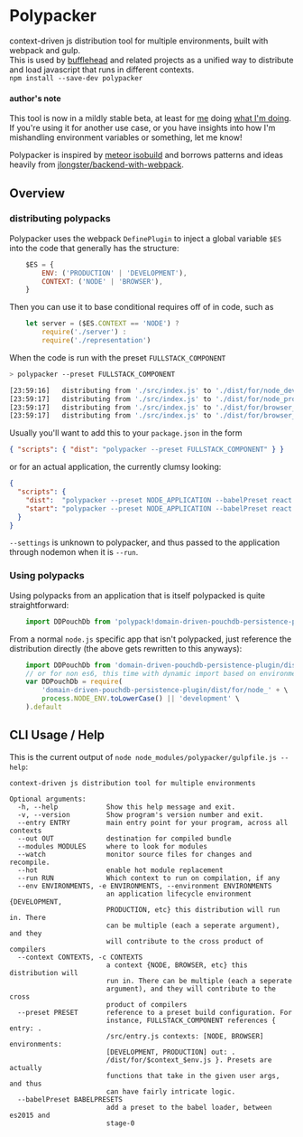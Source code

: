 # Polypacker 
context-driven js distribution tool for multiple environments, built with webpack and gulp.  
This is used by [bufflehead](https://github.com/strictduck/bufflehead) and related projects as a unified way to distribute and load javascript that runs in different contexts.  
`npm install --save-dev polypacker`  

#### author's note
This tool is now in a mildly stable beta, at least for [me](https://github.com/michaeljosephrosenthal) doing [what I'm doing](https://github.com/strictduck). If you're using it for another use case, or you have insights into how I'm mishandling environment variables or something, let me know! 

Polypacker is inspired by [meteor isobuild](https://www.meteor.com/isobuild) and borrows patterns and ideas heavily from [jlongster/backend-with-webpack](https://github.com/jlongster/backend-with-webpack).

## Overview
### distributing polypacks
Polypacker uses the webpack `DefinePlugin` to inject a global variable `$ES` into the code that generally has the structure:
```javascript
    $ES = {
        ENV: ('PRODUCTION' | 'DEVELOPMENT'),
        CONTEXT: ('NODE' | 'BROWSER'),
    }
```
Then you can use it to base conditional requires off of in code, such as
```javascript
    let server = ($ES.CONTEXT == 'NODE') ?
        require('./server') :
        require('./representation')
```
When the code is run with the preset `FULLSTACK_COMPONENT`
```bash
> polypacker --preset FULLSTACK_COMPONENT

[23:59:16]   distributing from './src/index.js' to './dist/for/node_development.js'
[23:59:17]   distributing from './src/index.js' to './dist/for/node_production.js'
[23:59:17]   distributing from './src/index.js' to './dist/for/browser_development.js'
[23:59:17]   distributing from './src/index.js' to './dist/for/browser_production.js'
```
Usually you'll want to add this to your `package.json` in the form
```json
{ "scripts": { "dist": "polypacker --preset FULLSTACK_COMPONENT" } }
```
or for an actual application, the currently clumsy looking:
```json
{
  "scripts": {
    "dist":  "polypacker --preset NODE_APPLICATION --babelPreset react --env PRODUCTION --run false",
    "start": "polypacker --preset NODE_APPLICATION --babelPreset react --settings conf/settings.json"
  }
}
```
`--settings` is unknown to polypacker, and thus passed to the application through nodemon when it is `--run`.

### Using polypacks
Using polypacks from an application that is itself polypacked is quite straightforward:
```javascript
    import DDPouchDb from 'polypack!domain-driven-pouchdb-persistence-plugin'
```
From a normal `node.js` specific app that isn't polypacked, just reference the distribution directly (the above gets rewritten to this anyways):
```javascript
    import DDPouchDb from 'domain-driven-pouchdb-persistence-plugin/dist/for/node_production'
    // or for non es6, this time with dynamic import based on environment
    var DDPouchDb = require(
        'domain-driven-pouchdb-persistence-plugin/dist/for/node_' + \
        process.NODE_ENV.toLowerCase() || 'development' \
    ).default
```

## CLI Usage / Help
This is the current output of `node node_modules/polypacker/gulpfile.js --help`:
```
context-driven js distribution tool for multiple environments

Optional arguments:
  -h, --help            Show this help message and exit.
  -v, --version         Show program's version number and exit.
  --entry ENTRY         main entry point for your program, across all contexts
  --out OUT             destination for compiled bundle
  --modules MODULES     where to look for modules
  --watch               monitor source files for changes and recompile.
  --hot                 enable hot module replacement
  --run RUN             Which context to run on compilation, if any
  --env ENVIRONMENTS, -e ENVIRONMENTS, --environment ENVIRONMENTS
                        an application lifecycle environment {DEVELOPMENT,
                        PRODUCTION, etc} this distribution will run in. There
                        can be multiple (each a seperate argument), and they
                        will contribute to the cross product of compilers
  --context CONTEXTS, -c CONTEXTS
                        a context {NODE, BROWSER, etc} this distribution will
                        run in. There can be multiple (each a seperate
                        argument), and they will contribute to the cross
                        product of compilers
  --preset PRESET       reference to a preset build configuration. For
                        instance, FULLSTACK_COMPONENT references { entry: .
                        /src/entry.js contexts: [NODE, BROWSER] environments:
                        [DEVELOPMENT, PRODUCTION] out: .
                        /dist/for/$context_$env.js }. Presets are actually
                        functions that take in the given user args, and thus
                        can have fairly intricate logic.
  --babelPreset BABELPRESETS
                        add a preset to the babel loader, between es2015 and
                        stage-0
```
